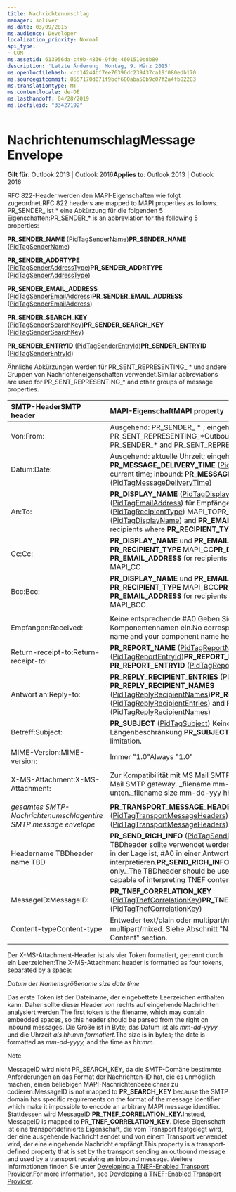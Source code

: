 ```yaml
---
title: Nachrichtenumschlag
manager: soliver
ms.date: 03/09/2015
ms.audience: Developer
localization_priority: Normal
api_type:
- COM
ms.assetid: 613956da-c49b-4836-9fde-4601510e8b89
description: 'Letzte Änderung: Montag, 9. März 2015'
ms.openlocfilehash: ccd14244bf7ee76396dc239437ca19f080edb170
ms.sourcegitcommit: 8657170d071f9bcf680aba50b9c07f2a4fb82283
ms.translationtype: MT
ms.contentlocale: de-DE
ms.lasthandoff: 04/28/2019
ms.locfileid: "33427192"
---
```

# <a name="message-envelope"></a><span data-ttu-id="b315b-103">Nachrichtenumschlag</span><span class="sxs-lookup"><span data-stu-id="b315b-103">Message Envelope</span></span>

  
  
<span data-ttu-id="b315b-104">**Gilt für**: Outlook 2013 | Outlook 2016</span><span class="sxs-lookup"><span data-stu-id="b315b-104">**Applies to**: Outlook 2013 | Outlook 2016</span></span> 
  
<span data-ttu-id="b315b-105">RFC 822-Header werden den MAPI-Eigenschaften wie folgt zugeordnet.</span><span class="sxs-lookup"><span data-stu-id="b315b-105">RFC 822 headers are mapped to MAPI properties as follows.</span></span> <span data-ttu-id="b315b-106">PR_SENDER_ ist \* eine Abkürzung für die folgenden 5 Eigenschaften:</span><span class="sxs-lookup"><span data-stu-id="b315b-106">PR_SENDER_\* is an abbreviation for the following 5 properties:</span></span>
  
 <span data-ttu-id="b315b-107">**PR_SENDER_NAME** ([PidTagSenderName](pidtagsendername-canonical-property.md))</span><span class="sxs-lookup"><span data-stu-id="b315b-107">**PR_SENDER_NAME** ([PidTagSenderName](pidtagsendername-canonical-property.md))</span></span>
  
 <span data-ttu-id="b315b-108">**PR_SENDER_ADDRTYPE** ([PidTagSenderAddressType](pidtagsenderaddresstype-canonical-property.md))</span><span class="sxs-lookup"><span data-stu-id="b315b-108">**PR_SENDER_ADDRTYPE** ([PidTagSenderAddressType](pidtagsenderaddresstype-canonical-property.md))</span></span>
  
 <span data-ttu-id="b315b-109">**PR_SENDER_EMAIL_ADDRESS** ([PidTagSenderEmailAddress](pidtagsenderemailaddress-canonical-property.md))</span><span class="sxs-lookup"><span data-stu-id="b315b-109">**PR_SENDER_EMAIL_ADDRESS** ([PidTagSenderEmailAddress](pidtagsenderemailaddress-canonical-property.md))</span></span>
  
 <span data-ttu-id="b315b-110">**PR_SENDER_SEARCH_KEY** ([PidTagSenderSearchKey](pidtagsendersearchkey-canonical-property.md))</span><span class="sxs-lookup"><span data-stu-id="b315b-110">**PR_SENDER_SEARCH_KEY** ([PidTagSenderSearchKey](pidtagsendersearchkey-canonical-property.md))</span></span>
  
 <span data-ttu-id="b315b-111">**PR_SENDER_ENTRYID** ([PidTagSenderEntryId](pidtagsenderentryid-canonical-property.md))</span><span class="sxs-lookup"><span data-stu-id="b315b-111">**PR_SENDER_ENTRYID** ([PidTagSenderEntryId](pidtagsenderentryid-canonical-property.md))</span></span>
  
<span data-ttu-id="b315b-112">Ähnliche Abkürzungen werden für PR_SENT_REPRESENTING_ \* und andere Gruppen von Nachrichteneigenschaften verwendet.</span><span class="sxs-lookup"><span data-stu-id="b315b-112">Similar abbreviations are used for PR_SENT_REPRESENTING_\* and other groups of message properties.</span></span>
  
|<span data-ttu-id="b315b-113">**SMTP-Header**</span><span class="sxs-lookup"><span data-stu-id="b315b-113">**SMTP header**</span></span>|<span data-ttu-id="b315b-114">**MAPI-Eigenschaft**</span><span class="sxs-lookup"><span data-stu-id="b315b-114">**MAPI property**</span></span>|
|:-----|:-----|
|<span data-ttu-id="b315b-115">Von:</span><span class="sxs-lookup"><span data-stu-id="b315b-115">From:</span></span>  <br/> |<span data-ttu-id="b315b-116">Ausgehend: PR_SENDER_ \* ; eingehende: PR_SENDER_ \* und PR_SENT_REPRESENTING_\*</span><span class="sxs-lookup"><span data-stu-id="b315b-116">Outbound: PR_SENDER_\*; inbound: PR_SENDER_\* and PR_SENT_REPRESENTING_\*</span></span>  <br/> |
|<span data-ttu-id="b315b-117">Datum:</span><span class="sxs-lookup"><span data-stu-id="b315b-117">Date:</span></span>  <br/> |<span data-ttu-id="b315b-118">Ausgehend: aktuelle Uhrzeit; eingehenden: **PR_MESSAGE_DELIVERY_TIME** ([PidTagMessageDeliveryTime](pidtagmessagedeliverytime-canonical-property.md))</span><span class="sxs-lookup"><span data-stu-id="b315b-118">Outbound: current time; inbound: **PR_MESSAGE_DELIVERY_TIME** ([PidTagMessageDeliveryTime](pidtagmessagedeliverytime-canonical-property.md))</span></span>  <br/> |
|<span data-ttu-id="b315b-119">An:</span><span class="sxs-lookup"><span data-stu-id="b315b-119">To:</span></span>  <br/> |<span data-ttu-id="b315b-120">**PR_DISPLAY_NAME** ([PidTagDisplayName](pidtagdisplayname-canonical-property.md)) und **PR_EMAIL_ADDRESS** ([PidTagEmailAddress](pidtagemailaddress-canonical-property.md)) für Empfänger, bei denen **PR_RECIPIENT_TYPE** ([PidTagRecipientType](pidtagrecipienttype-canonical-property.md)) MAPI_TO</span><span class="sxs-lookup"><span data-stu-id="b315b-120">**PR_DISPLAY_NAME** ([PidTagDisplayName](pidtagdisplayname-canonical-property.md)) and **PR_EMAIL_ADDRESS** ([PidTagEmailAddress](pidtagemailaddress-canonical-property.md)) for recipients where **PR_RECIPIENT_TYPE** ([PidTagRecipientType](pidtagrecipienttype-canonical-property.md)) is MAPI_TO</span></span>  <br/> |
|<span data-ttu-id="b315b-121">Cc:</span><span class="sxs-lookup"><span data-stu-id="b315b-121">Cc:</span></span>  <br/> |<span data-ttu-id="b315b-122">**PR_DISPLAY_NAME** und **PR_EMAIL_ADDRESS** für Empfänger, **PR_RECIPIENT_TYPE** MAPI_CC</span><span class="sxs-lookup"><span data-stu-id="b315b-122">**PR_DISPLAY_NAME** and **PR_EMAIL_ADDRESS** for recipients where **PR_RECIPIENT_TYPE** is MAPI_CC</span></span>  <br/> |
|<span data-ttu-id="b315b-123">Bcc:</span><span class="sxs-lookup"><span data-stu-id="b315b-123">Bcc:</span></span>  <br/> |<span data-ttu-id="b315b-124">**PR_DISPLAY_NAME** und **PR_EMAIL_ADDRESS** für Empfänger, **PR_RECIPIENT_TYPE** MAPI_BCC</span><span class="sxs-lookup"><span data-stu-id="b315b-124">**PR_DISPLAY_NAME** and **PR_EMAIL_ADDRESS** for recipients where **PR_RECIPIENT_TYPE** is MAPI_BCC</span></span>  <br/> |
|||
|<span data-ttu-id="b315b-125">Empfangen:</span><span class="sxs-lookup"><span data-stu-id="b315b-125">Received:</span></span>  <br/> |<span data-ttu-id="b315b-126">Keine entsprechende #A0 Geben Sie hier den lokalen Hostnamen und den Komponentennamen ein.</span><span class="sxs-lookup"><span data-stu-id="b315b-126">No corresponding MAPI property; put local host name and your component name here</span></span>  <br/> |
|<span data-ttu-id="b315b-127">Return-receipt-to:</span><span class="sxs-lookup"><span data-stu-id="b315b-127">Return-receipt-to:</span></span>  <br/> |<span data-ttu-id="b315b-128">**PR_REPORT_NAME** ([PidTagReportName](pidtagreportname-canonical-property.md)) und **PR_REPORT_ENTRYID** ([PidTagReportEntryId](pidtagreportentryid-canonical-property.md))</span><span class="sxs-lookup"><span data-stu-id="b315b-128">**PR_REPORT_NAME** ([PidTagReportName](pidtagreportname-canonical-property.md)) and **PR_REPORT_ENTRYID** ([PidTagReportEntryId](pidtagreportentryid-canonical-property.md))</span></span>  <br/> |
|<span data-ttu-id="b315b-129">Antwort an:</span><span class="sxs-lookup"><span data-stu-id="b315b-129">Reply-to:</span></span>  <br/> |<span data-ttu-id="b315b-130">**PR_REPLY_RECIPIENT_ENTRIES** ([PidTagReplyRecipientEntries](pidtagreplyrecipiententries-canonical-property.md)) und **PR_REPLY_RECIPIENT_NAMES** ([PidTagReplyRecipientNames](pidtagreplyrecipientnames-canonical-property.md))</span><span class="sxs-lookup"><span data-stu-id="b315b-130">**PR_REPLY_RECIPIENT_ENTRIES** ([PidTagReplyRecipientEntries](pidtagreplyrecipiententries-canonical-property.md)) and **PR_REPLY_RECIPIENT_NAMES** ([PidTagReplyRecipientNames](pidtagreplyrecipientnames-canonical-property.md))</span></span>  <br/> |
|<span data-ttu-id="b315b-131">Betreff:</span><span class="sxs-lookup"><span data-stu-id="b315b-131">Subject:</span></span>  <br/> |<span data-ttu-id="b315b-132">**PR_SUBJECT** ([PidTagSubject](pidtagsubject-canonical-property.md)) Keine bestimmte Längenbeschränkung.</span><span class="sxs-lookup"><span data-stu-id="b315b-132">**PR_SUBJECT** ([PidTagSubject](pidtagsubject-canonical-property.md)) No particular length limitation.</span></span>  <br/> |
|<span data-ttu-id="b315b-133">MIME-Version:</span><span class="sxs-lookup"><span data-stu-id="b315b-133">MIME-version:</span></span>  <br/> |<span data-ttu-id="b315b-134">Immer "1.0"</span><span class="sxs-lookup"><span data-stu-id="b315b-134">Always "1.0"</span></span>  <br/> |
|||
|<span data-ttu-id="b315b-135">X-MS-Attachment:</span><span class="sxs-lookup"><span data-stu-id="b315b-135">X-MS-Attachment:</span></span>  <br/> |<span data-ttu-id="b315b-136">Zur Kompatibilität mit MS Mail SMTP Gateway.</span><span class="sxs-lookup"><span data-stu-id="b315b-136">For compatibility with MS Mail SMTP gateway.</span></span> <span data-ttu-id="b315b-137">_filename mm-dd-yyy hh:mm_Details unten.</span><span class="sxs-lookup"><span data-stu-id="b315b-137">_filename size mm-dd-yyy hh:mm_Details below.</span></span>  <br/> |
|||
| <span data-ttu-id="b315b-138">_gesamtes SMTP-Nachrichtenumschlag_</span><span class="sxs-lookup"><span data-stu-id="b315b-138">_entire SMTP message envelope_</span></span> <br/> |<span data-ttu-id="b315b-139">**PR_TRANSPORT_MESSAGE_HEADERS** ([PidTagTransportMessageHeaders](pidtagtransportmessageheaders-canonical-property.md))</span><span class="sxs-lookup"><span data-stu-id="b315b-139">**PR_TRANSPORT_MESSAGE_HEADERS** ([PidTagTransportMessageHeaders](pidtagtransportmessageheaders-canonical-property.md))</span></span>  <br/> |
|<span data-ttu-id="b315b-140">Headername TBD</span><span class="sxs-lookup"><span data-stu-id="b315b-140">header name TBD</span></span>  <br/> |<span data-ttu-id="b315b-141">**PR_SEND_RICH_INFO** ([PidTagSendRichInfo](pidtagsendrichinfo-canonical-property.md)) _for Absender only._The TBDheader sollte verwendet werden, um zu bestimmen, ob der Absender in der Lage ist, #A0 in einer Antwort zu interpretieren.</span><span class="sxs-lookup"><span data-stu-id="b315b-141">**PR_SEND_RICH_INFO** ([PidTagSendRichInfo](pidtagsendrichinfo-canonical-property.md)) _for sender only._The TBDheader should be used to determine whether the sender is capable of interpreting TNEF content in a reply.</span></span>  <br/> |
|<span data-ttu-id="b315b-142">MessageID:</span><span class="sxs-lookup"><span data-stu-id="b315b-142">MessageID:</span></span>  <br/> |<span data-ttu-id="b315b-143">**PR_TNEF_CORRELATION_KEY** ([PidTagTnefCorrelationKey](pidtagtnefcorrelationkey-canonical-property.md))</span><span class="sxs-lookup"><span data-stu-id="b315b-143">**PR_TNEF_CORRELATION_KEY** ([PidTagTnefCorrelationKey](pidtagtnefcorrelationkey-canonical-property.md))</span></span>  <br/> |
|<span data-ttu-id="b315b-144">Content-type</span><span class="sxs-lookup"><span data-stu-id="b315b-144">Content-type</span></span>  <br/> |<span data-ttu-id="b315b-145">Entweder text/plain oder multipart/mixed.</span><span class="sxs-lookup"><span data-stu-id="b315b-145">Either text/plain or multipart/mixed.</span></span> <span data-ttu-id="b315b-146">Siehe Abschnitt "Nachrichteninhalt".</span><span class="sxs-lookup"><span data-stu-id="b315b-146">See "Message Content" section.</span></span>  <br/> |
   
<span data-ttu-id="b315b-147">Der X-MS-Attachment-Header ist als vier Token formatiert, getrennt durch ein Leerzeichen:</span><span class="sxs-lookup"><span data-stu-id="b315b-147">The X-MS-Attachment header is formatted as four tokens, separated by a space:</span></span>
  
 <span data-ttu-id="b315b-148">_Datum der Namensgröße_</span><span class="sxs-lookup"><span data-stu-id="b315b-148">_name size date time_</span></span>
  
<span data-ttu-id="b315b-149">Das erste Token ist der Dateiname, der eingebettete Leerzeichen enthalten kann. Daher sollte dieser Header von rechts auf eingehende Nachrichten analysiert werden.</span><span class="sxs-lookup"><span data-stu-id="b315b-149">The first token is the filename, which may contain embedded spaces, so this header should be parsed from the right on inbound messages.</span></span> <span data-ttu-id="b315b-150">Die Größe ist in Byte; das Datum ist als  _mm-dd-yyyy_ und die Uhrzeit  _als hh:mm formatiert._</span><span class="sxs-lookup"><span data-stu-id="b315b-150">The size is in bytes; the date is formatted as  _mm-dd-yyyy,_ and the time as  _hh:mm._</span></span>
  
> [!NOTE]
> <span data-ttu-id="b315b-151">MessageID wird nicht  PR_SEARCH_KEY, da die SMTP-Domäne bestimmte Anforderungen an das Format der Nachrichten-ID hat, die es unmöglich machen, einen beliebigen MAPI-Nachrichtenbezeichner zu codieren.</span><span class="sxs-lookup"><span data-stu-id="b315b-151">MessageID is not mapped to **PR_SEARCH_KEY** because the SMTP domain has specific requirements on the format of the message identifier which make it impossible to encode an arbitrary MAPI message identifier.</span></span> <span data-ttu-id="b315b-152">Stattdessen wird MessageID **PR_TNEF_CORRELATION_KEY.**</span><span class="sxs-lookup"><span data-stu-id="b315b-152">Instead, MessageID is mapped to **PR_TNEF_CORRELATION_KEY**.</span></span> <span data-ttu-id="b315b-153">Diese Eigenschaft ist eine transportdefinierte Eigenschaft, die vom Transport festgelegt wird, der eine ausgehende Nachricht sendet und von einem Transport verwendet wird, der eine eingehende Nachricht empfängt.</span><span class="sxs-lookup"><span data-stu-id="b315b-153">This property is a transport-defined property that is set by the transport sending an outbound message and used by a transport receiving an inbound message.</span></span> <span data-ttu-id="b315b-154">Weitere Informationen finden Sie unter [Developing a TNEF-Enabled Transport Provider](developing-a-tnef-enabled-transport-provider.md).</span><span class="sxs-lookup"><span data-stu-id="b315b-154">For more information, see [Developing a TNEF-Enabled Transport Provider](developing-a-tnef-enabled-transport-provider.md).</span></span> 
  

